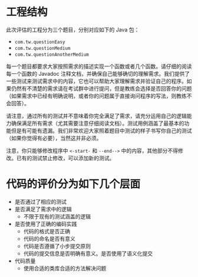 # 工程结构

此次评估的工程分为三个题目，分别对应如下的 Java 包：

* `com.tw.questionEasy`
* `com.tw.questionMedium`
* `com.tw.questionAnotherMedium`

每一个题目都要求大家按照需求的描述实现一个函数或者几个函数。请仔细的阅读每一个函数的 Javadoc 注释文档，并确保自己能够确切的理解需求。我们提供了一些测试来测试需求中的内容，它也可以帮助大家理解需求并验证自己的程序。如果仍然有不清楚的需求请在考试群中进行提问，但是教练会选择是否回答你的问题（如果需求中已经有明确说明，或者你的问题属于直接询问程序的写法，则教练不会回答）。

请注意，通过所有的测试并不意味着你完全满足了需求，请充分运用自己的逻辑能力确保满足所有需求（尤其需要注意仔细阅读文档）。测试用例涵盖了最基本的功能但是有可能有遗漏。我们非常欢迎大家照着题目中测试的样子书写你自己的测试（如果你觉得有必要），当然这并非必须。

注意，你只能够修改程序中 `<-start-` 和 `--end-->` 中的内容，其他部分不得修改。已有的测试禁止修改，可以添加新的测试。

# 代码的评价分为如下几个层面

* 是否通过了相应的测试
* 是否满足了需求中的逻辑
  * 不限于现有的测试涵盖的逻辑
* 是否使用了正确的编码实践
  * 代码的格式是否正确
  * 代码的命名是否有意义
  * 代码是否遵循了小步提交原则
  * 代码的提交信息是否明确有意义。是否使用了语义化提交
* 代码质量
  * 使用合适的类库合适的方法解决问题
